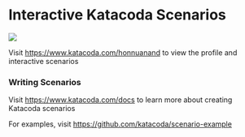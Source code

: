 # Interactive Katacoda Scenarios

[![](http://shields.katacoda.com/katacoda/honnuanand/count.svg)](https://www.katacoda.com/honnuanand "Get your profile on Katacoda.com")

Visit https://www.katacoda.com/honnuanand to view the profile and interactive scenarios

### Writing Scenarios
Visit https://www.katacoda.com/docs to learn more about creating Katacoda scenarios

For examples, visit https://github.com/katacoda/scenario-example
